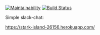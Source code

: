 [![Maintainability](https://api.codeclimate.com/v1/badges/2b1acb2bbf9921ed8a65/maintainability)](https://codeclimate.com/github/Barrierok/frontend-project-lvl4/maintainability) [![Build Status](https://travis-ci.org/Barrierok/frontend-project-lvl4.svg?branch=master)](https://travis-ci.org/Barrierok/frontend-project-lvl4)

Simple slack-chat:

https://stark-island-26156.herokuapp.com/